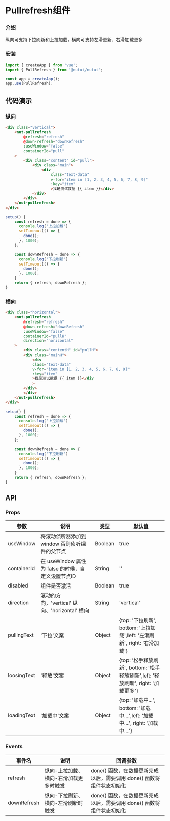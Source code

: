 #  Pullrefresh组件

### 介绍

纵向可支持下拉刷新和上拉加载，横向可支持左滑更新、右滑加载更多

### 安装
    
```javascript
import { createApp } from 'vue';
import { PullRefresh } from '@nutui/nutui';

const app = createApp();
app.use(PullRefresh);
```
    
## 代码演示

### 纵向

```html
<div class="vertical">
    <nut-pullrefresh
        @refresh="refresh"
        @down-refresh="downRefresh"
        :useWindow="false"
        containerId="pull"
    >
        <div class="content" id="pull">
            <div class="main">
                <div
                    class="text-data"
                    v-for="item in [1, 2, 3, 4, 5, 6, 7, 8, 9]"
                    :key="item"
                    >我是测试数据 {{ item }}</div>
            </div>
        </div>
    </nut-pullrefresh>
</div>
```
```javascript
setup() {
    const refresh = done => {
      console.log('上拉加载')
      setTimeout(() => {
        done();
      }, 1000);
    };

    const downRefresh = done => {
      console.log('下拉刷新')
      setTimeout(() => {
        done();
      }, 1000);
    }
    return { refresh, downRefresh };
}
```

### 横向

```html
<div class="horizontal">
    <nut-pullrefresh
        @refresh="refresh"
        @down-refresh="downRefresh"
        :useWindow="false"
        containerId="pullH"
        direction="horizontal"
    >
        <div class="contentH" id="pullH">
        <div class="mainH">
            <div
            class="text-data"
            v-for="item in [1, 2, 3, 4, 5, 6, 7, 8, 9]"
            :key="item"
            >我是测试数据 {{ item }}</div
            >
        </div>
        </div>
    </nut-pullrefresh>
</div>
```
```javascript
setup() {
    const refresh = done => {
      console.log('上拉加载')
      setTimeout(() => {
        done();
      }, 1000);
    };

    const downRefresh = done => {
      console.log('下拉刷新')
      setTimeout(() => {
        done();
      }, 1000);
    }
    return { refresh, downRefresh };
}
```

## API

### Props

| 参数         | 说明                             | 类型   | 默认值           |
|--------------|----------------------------------|--------|------------------|
| useWindow | 将滚动侦听器添加到 window 否则侦听组件的父节点     | Boolean | true |
| containerId          | 在 useWindow 属性为 false 的时候，自定义设置节点ID    | String | ''            |
| disabled          | 组件是否激活                        | Boolean | true            |
| direction        | 滚动的方向，'vertical' 纵向、'horizontal' 横向   | String | 'vertical'                |
| pullingText        | '下拉'文案   | Object | {top: '下拉刷新', bottom: '上拉加载',left: '左滑刷新', right: '右滑加载'}              |
| loosingText        | '释放'文案   | Object | {top: ’松手释放刷新', bottom: '松手释放刷新',left: '释放刷新', right: '加载更多'}              |
| loadingText        | '加载中'文案   | Object | {top: '加载中...', bottom: '加载中...',left: '加载中...', right: '加载中...'}              |

### Events

| 事件名 | 说明           | 回调参数     |
|--------|----------------|--------------|
| refresh  | 纵向-上拉加载、横向-右滑加载更多时触发 | done() 函数，在数据更新完成以后，需要调用 done() 函数将组件状态初始化 |
| downRefresh  | 纵向-下拉刷新、横向-左滑刷新时触发 | done() 函数，在数据更新完成以后，需要调用 done() 函数将组件状态初始化 |  